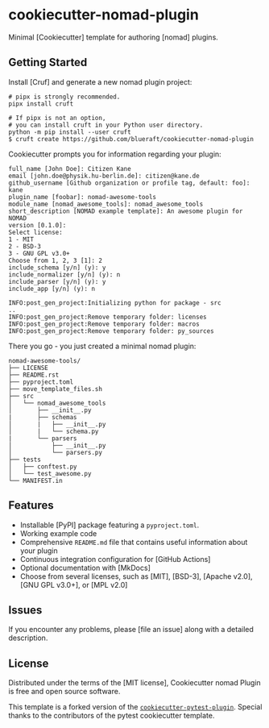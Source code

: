 # cookiecutter-nomad-plugin

Minimal [Cookiecutter] template for authoring [nomad] plugins.

## Getting Started

Install [Cruf] and generate a new nomad plugin project:

```no-highlight
# pipx is strongly recommended.
pipx install cruft

# If pipx is not an option,
# you can install cruft in your Python user directory.
python -m pip install --user cruft
$ cruft create https://github.com/blueraft/cookiecutter-nomad-plugin
```

Cookiecutter prompts you for information regarding your plugin:

```no-highlight
full_name [John Doe]: Citizen Kane
email [john.doe@physik.hu-berlin.de]: citizen@kane.de
github_username [Github organization or profile tag, default: foo]: kane
plugin_name [foobar]: nomad-awesome-tools
module_name [nomad_awesome_tools]: nomad_awesome_tools
short_description [NOMAD example template]: An awesome plugin for NOMAD
version [0.1.0]:
Select license:
1 - MIT
2 - BSD-3
3 - GNU GPL v3.0+
Choose from 1, 2, 3 [1]: 2
include_schema [y/n] (y): y
include_normalizer [y/n] (y): n
include_parser [y/n] (y): y
include_app [y/n] (y): n

INFO:post_gen_project:Initializing python for package - src
..
INFO:post_gen_project:Remove temporary folder: licenses
INFO:post_gen_project:Remove temporary folder: macros
INFO:post_gen_project:Remove temporary folder: py_sources
```

There you go - you just created a minimal nomad plugin:

```no-highlight
nomad-awesome-tools/
├── LICENSE
├── README.rst
├── pyproject.toml
├── move_template_files.sh
├── src
│   └── nomad_awesome_tools
│       ├── __init__.py
|       ├── schemas
│       |   ├── __init__.py
│       |   └── schema.py
|       └── parsers
│           ├── __init__.py
│           └── parsers.py
├── tests
│   ├── conftest.py
│   └── test_awesome.py
└── MANIFEST.in
```


## Features

- Installable [PyPI] package featuring a `pyproject.toml`.
- Working example code 
- Comprehensive `README.md` file that contains useful information about your
  plugin
- Continuous integration configuration for [GitHub Actions]
- Optional documentation with [MkDocs]
- Choose from several licenses, such as [MIT], [BSD-3], [Apache v2.0], [GNU GPL
  v3.0+], or [MPL v2.0]

## Issues

If you encounter any problems, please [file an issue] along with a
detailed description.

## License

Distributed under the terms of the [MIT license], Cookiecutter nomad
Plugin is free and open source software.

This template is a forked version of the [`cookiecutter-pytest-plugin`](https://github.com/pytest-dev/cookiecutter-pytest-plugin). Special thanks to the contributors of the pytest cookiecutter template.
